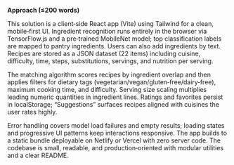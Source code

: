 **Approach (≤200 words)**

This solution is a client‑side React app (Vite) using Tailwind for a clean, mobile‑first UI. Ingredient recognition runs entirely in the browser via TensorFlow.js and a pre‑trained MobileNet model; top classification labels are mapped to pantry ingredients. Users can also add ingredients by text. Recipes are stored as a JSON dataset (22 items) including cuisine, difficulty, time, steps, substitutions, servings, and nutrition per serving.

The matching algorithm scores recipes by ingredient overlap and then applies filters for dietary tags (vegetarian/vegan/gluten‑free/dairy‑free), maximum cooking time, and difficulty. Serving size scaling multiplies leading numeric quantities in ingredient lines. Ratings and favorites persist in localStorage; “Suggestions” surfaces recipes aligned with cuisines the user rates highly.

Error handling covers model load failures and empty results; loading states and progressive UI patterns keep interactions responsive. The app builds to a static bundle deployable on Netlify or Vercel with zero server code. The codebase is small, readable, and production‑oriented with modular utilities and a clear README.